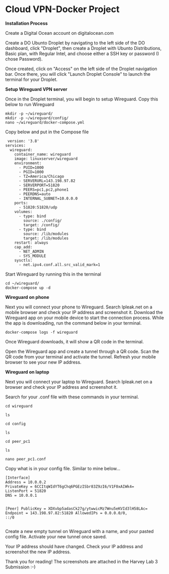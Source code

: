 # Cloud VPN-Docker Project

**Installation Process**
<p>Create a Digital Ocean account on digitalocean.com</p>
<p>Create a DO Ubunto Droplet by navigating to the left side of the DO dashboard, click "Droplet", then create a Droplet with Ubunto Distributions, Basic plan, with Regular Intel, and choose either a SSH key or password (I chose Password). </p>
<p>Once created, click on "Access" on the left side of the Droplet navigation bar. Once there, you will click "Launch Droplet Console" to launch the terminal for your Droplet. </p>

**Setup Wireguard VPN server**
<p>Once in the Droplet terminal, you will begin to setup Wireguard. Copy this below to run Wireguard</p>
<pre><code>mkdir -p ~/wireguard/
mkdir -p ~/wireguard/config/
nano ~/wireguard/docker-compose.yml</code></pre>

<p>Copy below and put in the Compose file</p>
<pre><code> version: '3.8'
services:
  wireguard:
    container_name: wireguard
    image: linuxserver/wireguard
    environment:
      - PUID=1000
      - PGID=1000
      - TZ=America/Chicago
      - SERVERURL=143.198.97.82
      - SERVERPORT=51820
      - PEERS=pc1,pc2,phone1
      - PEERDNS=auto
      - INTERNAL_SUBNET=10.0.0.0
    ports:
      - 51820:51820/udp
    volumes:
      - type: bind
        source: ./config/
        target: /config/
      - type: bind
        source: /lib/modules
        target: /lib/modules
    restart: always
    cap_add:
      - NET_ADMIN
      - SYS_MODULE
    sysctls:
      - net.ipv4.conf.all.src_valid_mark=1</code></pre>

<p>Start Wireguard by running this in the terminal</p>
<pre><code>cd ~/wireguard/
docker-compose up -d</code></pre>

**Wireguard on phone**
<p>Next you will connect your phone to Wireguard. Search Ipleak.net on a mobile browser and check your IP address and screenshot it. Download the Wireguard app on your mobile device to start the connection process. While the app is downloading, run the command below in your terminal.</p>
<pre><code>docker-compose logs -f wireguard</code></pre>
<p>Once Wireguard downloads, it will show a QR code in the terminal.</p>
<p>Open the Wireguard app and create a tunnel through a QR code. Scan the QR code from your terminal and activate the tunnel. Refresh your mobile browser to see your new IP address.</p>

**Wireguard on laptop**
<p>Next you will connect your laptop to Wireguard. Search Ipleak.net on a browser and check your IP address and screenshot it.</p>
<p>Search for your .conf file with these commands in your terminal.</p>
<pre><code>cd wireguard</code></pre>
<pre><code>ls </code></pre>
<pre><code>cd config</code></pre>
<pre><code>ls</code></pre>
<pre><code>cd peer_pc1</code></pre>
<pre><code>ls</code></pre>
<pre><code>nano peer_pc1.conf</code></pre>
<p>Copy what is in your config file. Similar to mine below...</p>
<pre><code>[Interface]
Address = 10.0.0.2
PrivateKey = 6CCItqWIdYT6gChq6PGEzISbr83Z9zI6/V1F0xAIWk4=
ListenPort = 51820
DNS = 10.0.0.1

[Peer]
PublicKey = XDXvbp5adasCk27g/ytwwicMz7Wnu5eKVId3lH58LAc=
Endpoint = 143.198.97.82:51820
AllowedIPs = 0.0.0.0/0, ::/0</code></pre>

<p>Create a new empty tunnel on Wireguard with a name, and your pasted config file. Activate your new tunnel once saved.</p>
<p>Your IP address should have changed. Check your IP address and screenshot the new IP address.</p>

<p>Thank you for reading! The screenshots are attached in the Harvey Lab 3 Submission :-)</p>



